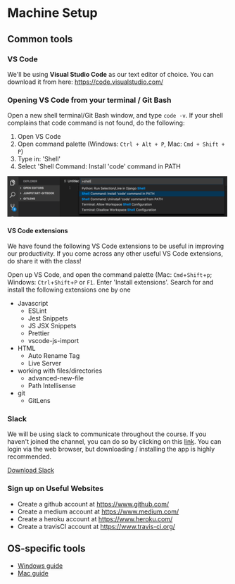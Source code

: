 # Machine Setup

## Common tools

### VS Code

We'll be using **Visual Studio Code** as our text editor of choice. You can download it from here: https://code.visualstudio.com/

### Opening VS Code from your terminal / Git Bash

Open a new shell terminal/Git Bash window, and type `code -v`. If your shell complains that code command is not found, do the following:
1. Open VS Code 
2. Open command palette (Windows: `Ctrl + Alt + P`, Mac: `Cmd + Shift + P`)
3. Type in: 'Shell'
4. Select 'Shell Command: Install 'code' command in PATH
<img src="../../images/add_vscode_to_PATH.png" width=500>

#### VS Code extensions

We have found the following VS Code extensions to be useful in improving our productivity. If you come across any other useful VS Code extensions, do share it with the class!

Open up VS Code, and open the command palette (Mac: `Cmd`+`Shift`+`p`; Windows: `Ctrl`+`Shift`+`P` or `F1`. Enter 'Install extensions'. Search for and install the following extensions one by one

- Javascript
  - ESLint
  - Jest Snippets
  - JS JSX Snippets
  - Prettier
  - vscode-js-import
- HTML
  - Auto Rename Tag
  - Live Server
- working with files/directories
  - advanced-new-file
  - Path Intellisense
- git
  - GitLens

### Slack

We will be using slack to communicate throughout the course. If you haven't joined the channel, you can do so by clicking on this [link](https://join.slack.com/t/jumpstart-1/shared_invite/enQtMzA1OTcyMjU4NTk2LTFhZDc0NWQ4NThlODZiNDdiOGQzYzNhM2I5YjNlYjNkYWNlYWNiNzA0NzgwZTY0YWMyNjA3MjJhMTBjOTM2MTI). You can login via the web browser, but downloading / installing the app is highly recommended.

[Download Slack](https://slack.com/downloads)

### Sign up on Useful Websites

- Create a github account at <https://www.github.com/>
- Create a medium account at <https://www.medium.com/>
- Create a heroku account at <https://www.heroku.com/>
- Create a travisCI account at <https://www.travis-ci.org/>

## OS-specific tools

- [Windows guide](./windows.html)
- [Mac guide](./mac.html)
<!-- TODO:
- add instructions for `brew upgrade <package>` if `brew install <package>` complains that something is already installed
- spell out instructions for verifying `git config`
- add mac os and windows instructions for setting user (self) as admin
- remove git SSH config
- add note to ask trainee to upgrade package if installed. if the exact same version is installed, he/she can skip the installation/upgrade step
 -->
